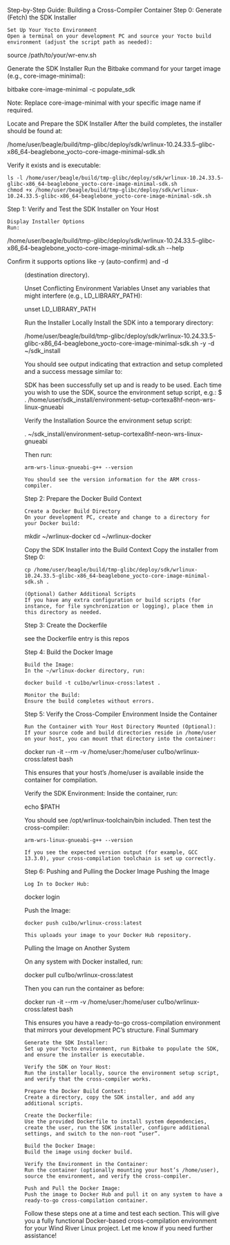 Step-by-Step Guide: Building a Cross-Compiler Container
Step 0: Generate (Fetch) the SDK Installer

    Set Up Your Yocto Environment
    Open a terminal on your development PC and source your Yocto build environment (adjust the script path as needed):

source /path/to/your/wr-env.sh

Generate the SDK Installer
Run the Bitbake command for your target image (e.g., core-image-minimal):

bitbake core-image-minimal -c populate_sdk

Note: Replace core-image-minimal with your specific image name if required.

Locate and Prepare the SDK Installer
After the build completes, the installer should be found at:

/home/user/beagle/build/tmp-glibc/deploy/sdk/wrlinux-10.24.33.5-glibc-x86_64-beaglebone_yocto-core-image-minimal-sdk.sh

Verify it exists and is executable:

    ls -l /home/user/beagle/build/tmp-glibc/deploy/sdk/wrlinux-10.24.33.5-glibc-x86_64-beaglebone_yocto-core-image-minimal-sdk.sh
    chmod +x /home/user/beagle/build/tmp-glibc/deploy/sdk/wrlinux-10.24.33.5-glibc-x86_64-beaglebone_yocto-core-image-minimal-sdk.sh

Step 1: Verify and Test the SDK Installer on Your Host

    Display Installer Options
    Run:

/home/user/beagle/build/tmp-glibc/deploy/sdk/wrlinux-10.24.33.5-glibc-x86_64-beaglebone_yocto-core-image-minimal-sdk.sh --help

Confirm it supports options like -y (auto-confirm) and -d <dir> (destination directory).

Unset Conflicting Environment Variables
Unset any variables that might interfere (e.g., LD_LIBRARY_PATH):

unset LD_LIBRARY_PATH

Run the Installer Locally
Install the SDK into a temporary directory:

/home/user/beagle/build/tmp-glibc/deploy/sdk/wrlinux-10.24.33.5-glibc-x86_64-beaglebone_yocto-core-image-minimal-sdk.sh -y -d ~/sdk_install

You should see output indicating that extraction and setup completed and a success message similar to:

SDK has been successfully set up and is ready to be used.
Each time you wish to use the SDK, source the environment setup script, e.g.:
$ . /home/user/sdk_install/environment-setup-cortexa8hf-neon-wrs-linux-gnueabi

Verify the Installation
Source the environment setup script:

. ~/sdk_install/environment-setup-cortexa8hf-neon-wrs-linux-gnueabi

Then run:

    arm-wrs-linux-gnueabi-g++ --version

    You should see the version information for the ARM cross-compiler.

Step 2: Prepare the Docker Build Context

    Create a Docker Build Directory
    On your development PC, create and change to a directory for your Docker build:

mkdir ~/wrlinux-docker
cd ~/wrlinux-docker

Copy the SDK Installer into the Build Context
Copy the installer from Step 0:

    cp /home/user/beagle/build/tmp-glibc/deploy/sdk/wrlinux-10.24.33.5-glibc-x86_64-beaglebone_yocto-core-image-minimal-sdk.sh .

    (Optional) Gather Additional Scripts
    If you have any extra configuration or build scripts (for instance, for file synchronization or logging), place them in this directory as needed.

Step 3: Create the Dockerfile

see the Dockerfile entry is this repos

Step 4: Build the Docker Image

    Build the Image:
    In the ~/wrlinux-docker directory, run:

    docker build -t cu1bo/wrlinux-cross:latest .

    Monitor the Build:
    Ensure the build completes without errors.

Step 5: Verify the Cross-Compiler Environment Inside the Container

    Run the Container with Your Host Directory Mounted (Optional):
    If your source code and build directories reside in /home/user on your host, you can mount that directory into the container:

docker run -it --rm -v /home/user:/home/user cu1bo/wrlinux-cross:latest bash

This ensures that your host’s /home/user is available inside the container for compilation.

Verify the SDK Environment:
Inside the container, run:

echo $PATH

You should see /opt/wrlinux-toolchain/bin included.
Then test the cross-compiler:

    arm-wrs-linux-gnueabi-g++ --version

    If you see the expected version output (for example, GCC 13.3.0), your cross-compilation toolchain is set up correctly.

Step 6: Pushing and Pulling the Docker Image
Pushing the Image

    Log In to Docker Hub:

docker login

Push the Image:

    docker push cu1bo/wrlinux-cross:latest

    This uploads your image to your Docker Hub repository.

Pulling the Image on Another System

On any system with Docker installed, run:

docker pull cu1bo/wrlinux-cross:latest

Then you can run the container as before:

docker run -it --rm -v /home/user:/home/user cu1bo/wrlinux-cross:latest bash

This ensures you have a ready-to-go cross-compilation environment that mirrors your development PC’s structure.
Final Summary

    Generate the SDK Installer:
    Set up your Yocto environment, run Bitbake to populate the SDK, and ensure the installer is executable.

    Verify the SDK on Your Host:
    Run the installer locally, source the environment setup script, and verify that the cross-compiler works.

    Prepare the Docker Build Context:
    Create a directory, copy the SDK installer, and add any additional scripts.

    Create the Dockerfile:
    Use the provided Dockerfile to install system dependencies, create the user, run the SDK installer, configure additional settings, and switch to the non-root “user”.

    Build the Docker Image:
    Build the image using docker build.

    Verify the Environment in the Container:
    Run the container (optionally mounting your host’s /home/user), source the environment, and verify the cross-compiler.

    Push and Pull the Docker Image:
    Push the image to Docker Hub and pull it on any system to have a ready-to-go cross-compilation container.

Follow these steps one at a time and test each section. This will give you a fully functional Docker-based cross-compilation environment for your Wind River Linux project. Let me know if you need further assistance!
